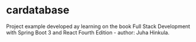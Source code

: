 # cardatabase
Project example developed ay learning on the book Full Stack Development with Spring Boot 3 and React Fourth Edition - author: Juha Hinkula.
